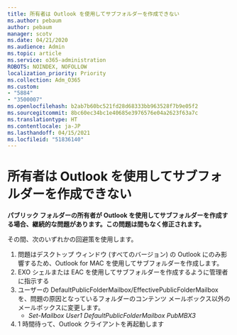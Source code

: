 ```yaml
---
title: 所有者は Outlook を使用してサブフォルダーを作成できない
ms.author: pebaum
author: pebaum
manager: scotv
ms.date: 04/21/2020
ms.audience: Admin
ms.topic: article
ms.service: o365-administration
ROBOTS: NOINDEX, NOFOLLOW
localization_priority: Priority
ms.collection: Adm_O365
ms.custom:
- "5884"
- "3500007"
ms.openlocfilehash: b2ab7b60bc521fd28d68333bb963528f7b9e05f2
ms.sourcegitcommit: 8bc60ec34bc1e40685e3976576e04a2623f63a7c
ms.translationtype: HT
ms.contentlocale: ja-JP
ms.lasthandoff: 04/15/2021
ms.locfileid: "51836140"
---
```

# <a name="owner-cannot-create-sub-folder-using-outlook"></a>所有者は Outlook を使用してサブフォルダーを作成できない

**パブリック フォルダーの所有者が Outlook を使用してサブフォルダーを作成する場合、継続的な問題があります。この問題は間もなく修正されます。**

その間、次のいずれかの回避策を使用します。

1. 問題はデスクトップ ウィンドウ (すべてのバージョン) の Outlook にのみ影響するため、Outlook for MAC を使用してサブフォルダーを作成します。
2. EXO シェルまたは EAC を使用してサブフォルダーを作成するように管理者に指示する
3. ユーザーの DefaultPublicFolderMailbox/EffectivePublicFolderMailbox を、問題の原因となっているフォルダーのコンテンツ メールボックス以外のメールボックスに変更します。  
    - *Set-Mailbox User1 DefaultPublicFolderMailbox PubMBX3*
4. 1 時間待って、Outlook クライアントを再起動します